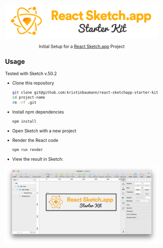 ![react-sketchapp-starter-kit logo](https://github.com/kristinbaumann/react-sketchapp-starter-kit/blob/master/src/img/logo.png)

<div align="center">Initial Setup for a <a href="https://github.com/airbnb/react-sketchapp">React Sketch.app</a> Project</div>


## Usage
Tested with Sketch v.50.2

* Clone this repository
    ```bash
    git clone git@github.com:kristinbaumann/react-sketchapp-starter-kit.git project-name
    cd project-name
    rm -rf .git

* Install npm dependencies
    ```bash
    npm install
    ```

* Open Sketch with a new project

* Render the React code
    ```bash
    npm run render
    ```

* View the result in Sketch: 

![react-sketchapp-starter-kit result](https://github.com/kristinbaumann/react-sketchapp-starter-kit/blob/master/src/img/sketch.png)